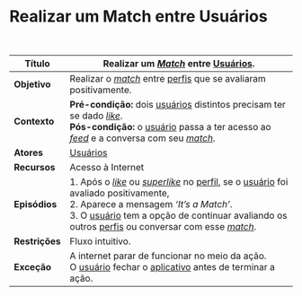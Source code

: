 # Realizar um Match entre Usuários

<br />

|Título|Realizar um [*Match*](/modelagem/lexicos#match) entre [Usuários](/modelagem/lexicos#usuario).|
|------|---------------------------------|
|**Objetivo**|Realizar o [*match*](/modelagem/lexicos#match) entre [perfis](/modelagem/lexicos#perfil) que se avaliaram positivamente.|
|**Contexto**|**Pré-condição:** dois [usuários](/modelagem/lexicos#usuario) distintos precisam ter se dado [*like*](/modelagem/lexicos#like).<br/>**Pós-condição:** o [usuário](/modelagem/lexicos#usuario) passa a ter acesso ao [*feed*](/modelagem/lexicos#feed) e a conversa com seu [*match*](/modelagem/lexicos#match).|
|**Atores**|[Usuários](/modelagem/lexicos#usuario)|
|**Recursos**|Acesso à Internet|
|**Episódios**|1. Após o [*like*](/modelagem/lexicos#like) ou [*superlike*](/modelagem/lexicos#superlike) no [perfil](/modelagem/lexicos#perfil), se o [usuário](/modelagem/lexicos#usuario) foi avaliado positivamente,<br/>2. Aparece a mensagem *‘It’s a Match’*.<br/>3. O [usuário](/modelagem/lexicos#usuario) tem a opção de continuar avaliando os outros [perfis](/modelagem/lexicos#perfil) ou conversar com esse [*match*](/modelagem/lexicos#match).|
|**Restrições**|Fluxo intuitivo.|
|**Exceção**| A internet parar de funcionar no meio da ação. <br> O [usuário](/modelagem/lexicos#usuario) fechar o [aplicativo](/modelagem/lexicos#tinder) antes de terminar a ação. |

